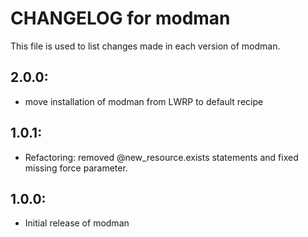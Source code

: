 # CHANGELOG for modman

This file is used to list changes made in each version of modman.

## 2.0.0:

* move installation of modman from LWRP to default recipe

## 1.0.1:

* Refactoring: removed @new_resource.exists statements and fixed missing force parameter.

## 1.0.0:

* Initial release of modman